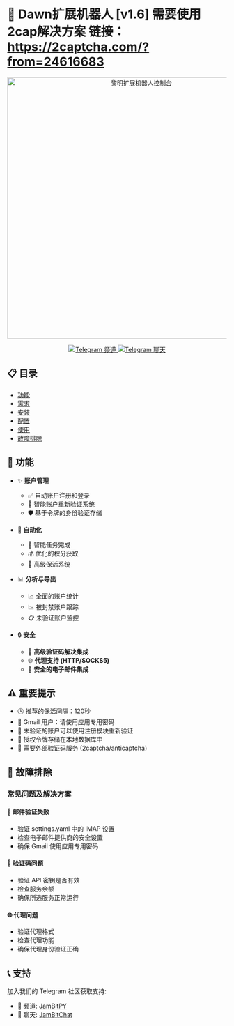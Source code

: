 # 🌅 Dawn扩展机器人 [v1.6] 需要使用2cap解决方案 链接：https://2captcha.com/?from=24616683

<div align="center">
  <img src="./console/images/console.png" alt="黎明扩展机器人控制台" width="600"/>
  
  <p align="center">
    <a href="https://t.me/xuegaoz">
      <img src="https://img.shields.io/badge/Telegram-Channel-blue?style=for-the-badge&logo=telegram" alt="Telegram 频道">
    </a>
    <a href="https://t.me/+FZHZVA_gEOJhOWM1">
      <img src="https://img.shields.io/badge/Telegram-Chat-blue?style=for-the-badge&logo=telegram" alt="Telegram 聊天">
    </a>
  </p>
</div>

## 📋 目录
- [功能](#-功能)
- [需求](#-需求)
- [安装](#-安装)
- [配置](#️-配置)
- [使用](#-使用)
- [故障排除](#-故障排除)

## 🚀 功能

- ✨ **账户管理**
  - ✅ 自动账户注册和登录
  - 📧 智能账户重新验证系统
  - 🛡️ 基于令牌的身份验证存储
  
- 🤖 **自动化**
  - 🌾 智能任务完成
  - 💰 优化的积分获取
  - 🔄 高级保活系统
  
- 📊 **分析与导出**
  - 📈 全面的账户统计
  - 📉 被封禁账户跟踪
  - 📋 未验证账户监控
  
- 🔒 **安全**
  - 🧩 **高级验证码解决集成**
  - 🌐 **代理支持 (HTTP/SOCKS5)**
  - 🔐 **安全的电子邮件集成**

## ⚠️ 重要提示

- 🕒 推荐的保活间隔：120秒
- 📧 Gmail 用户：请使用应用专用密码
- 🔄 未验证的账户可以使用注册模块重新验证
- 💾 授权令牌存储在本地数据库中
- 🤖 需要外部验证码服务 (2captcha/anticaptcha)

## 🔧 故障排除

### 常见问题及解决方案

#### 📧 邮件验证失败
- 验证 settings.yaml 中的 IMAP 设置
- 检查电子邮件提供商的安全设置
- 确保 Gmail 使用应用专用密码

#### 🧩 验证码问题
- 验证 API 密钥是否有效
- 检查服务余额
- 确保所选服务正常运行

#### 🌐 代理问题
- 验证代理格式
- 检查代理功能
- 确保代理身份验证正确

## 📞 支持

加入我们的 Telegram 社区获取支持:
- 📢 频道: [JamBitPY](https://t.me/xuegaoz)
- 💬 聊天: [JamBitChat](https://t.me/+FZHZVA_gEOJhOWM1)

